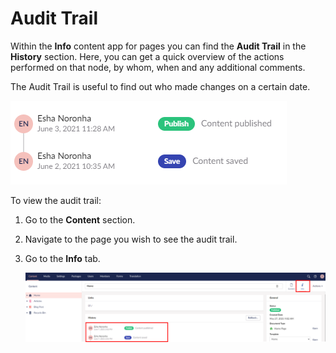 # Audit Trail

Within the **Info** content app for pages you can find the **Audit Trail** in the **History** section. Here, you can get a quick overview of the actions performed on that node, by whom, when and any additional comments.

The Audit Trail is useful to find out who made changes on a certain date.

![Audit Trail](../../../../../10/umbraco-cms/tutorials/editors-manual/tips-and-tricks/images/auditTrail-v9.png)

To view the audit trail:

1. Go to the **Content** section.
2. Navigate to the page you wish to see the audit trail.
3.  Go to the **Info** tab.

    ![View audit Trail](../../../../../10/umbraco-cms/tutorials/editors-manual/tips-and-tricks/images/view-audit-v9.png)
